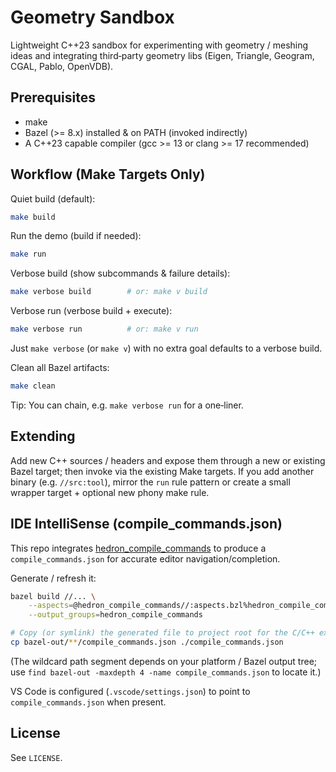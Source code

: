 # Geometry Sandbox

Lightweight C++23 sandbox for experimenting with geometry / meshing ideas and integrating third‑party geometry libs (Eigen, Triangle, Geogram, CGAL, Pablo, OpenVDB).

## Prerequisites

- make
- Bazel (>= 8.x) installed & on PATH (invoked indirectly)
- A C++23 capable compiler (gcc >= 13 or clang >= 17 recommended)

## Workflow (Make Targets Only)

Quiet build (default):
```bash
make build
```

Run the demo (build if needed):
```bash
make run
```

Verbose build (show subcommands & failure details):
```bash
make verbose build        # or: make v build
```

Verbose run (verbose build + execute):
```bash
make verbose run          # or: make v run
```

Just `make verbose` (or `make v`) with no extra goal defaults to a verbose build.

Clean all Bazel artifacts:
```bash
make clean
```

Tip: You can chain, e.g. `make verbose run` for a one‑liner.

## Extending

Add new C++ sources / headers and expose them through a new or existing Bazel target; then invoke via the existing Make targets. If you add another binary (e.g. `//src:tool`), mirror the `run` rule pattern or create a small wrapper target + optional new phony make rule.

## IDE IntelliSense (compile_commands.json)

This repo integrates [hedron_compile_commands](https://github.com/hedronvision/bazel-compile-commands-extractor) to produce a `compile_commands.json` for accurate editor navigation/completion.

Generate / refresh it:

```bash
bazel build //... \
	--aspects=@hedron_compile_commands//:aspects.bzl%hedron_compile_commands_aspect \
	--output_groups=hedron_compile_commands

# Copy (or symlink) the generated file to project root for the C/C++ extension:
cp bazel-out/**/compile_commands.json ./compile_commands.json
```

(The wildcard path segment depends on your platform / Bazel output tree; use `find bazel-out -maxdepth 4 -name compile_commands.json` to locate it.)

VS Code is configured (`.vscode/settings.json`) to point to `compile_commands.json` when present.

## License

See `LICENSE`.